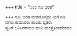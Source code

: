+++
title = "೦೦೦ ಸೂ ಭರತ"

+++
ಸೂ. ಭರತ ವಂಶದೊಳೈದು ಮಿಗೆ ನೂ  
ರ್ವರು ಕುಮಾರರು ಪಾಂಡು ಧೃತರಾ  
ಷ್ಟ್ರರಿಗೆ ಜನಿಸಿದರಮಲ ಮುನಿ ಮಂತ್ರೋಪದೇಶದಲಿ